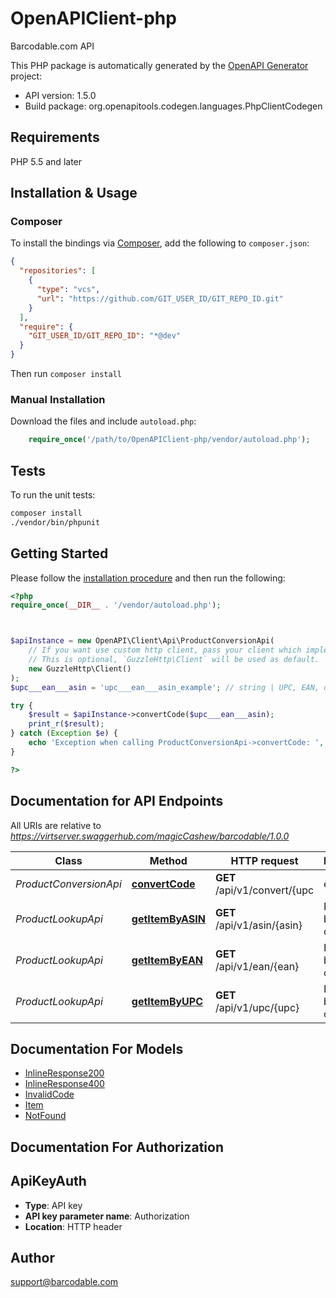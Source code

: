 # OpenAPIClient-php

Barcodable.com API

This PHP package is automatically generated by the [OpenAPI Generator](https://openapi-generator.tech) project:

- API version: 1.5.0
- Build package: org.openapitools.codegen.languages.PhpClientCodegen

## Requirements

PHP 5.5 and later

## Installation & Usage

### Composer

To install the bindings via [Composer](http://getcomposer.org/), add the following to `composer.json`:

```json
{
  "repositories": [
    {
      "type": "vcs",
      "url": "https://github.com/GIT_USER_ID/GIT_REPO_ID.git"
    }
  ],
  "require": {
    "GIT_USER_ID/GIT_REPO_ID": "*@dev"
  }
}
```

Then run `composer install`

### Manual Installation

Download the files and include `autoload.php`:

```php
    require_once('/path/to/OpenAPIClient-php/vendor/autoload.php');
```

## Tests

To run the unit tests:

```bash
composer install
./vendor/bin/phpunit
```

## Getting Started

Please follow the [installation procedure](#installation--usage) and then run the following:

```php
<?php
require_once(__DIR__ . '/vendor/autoload.php');



$apiInstance = new OpenAPI\Client\Api\ProductConversionApi(
    // If you want use custom http client, pass your client which implements `GuzzleHttp\ClientInterface`.
    // This is optional, `GuzzleHttp\Client` will be used as default.
    new GuzzleHttp\Client()
);
$upc___ean___asin = 'upc___ean___asin_example'; // string | UPC, EAN, or ASIN

try {
    $result = $apiInstance->convertCode($upc___ean___asin);
    print_r($result);
} catch (Exception $e) {
    echo 'Exception when calling ProductConversionApi->convertCode: ', $e->getMessage(), PHP_EOL;
}

?>
```

## Documentation for API Endpoints

All URIs are relative to *https://virtserver.swaggerhub.com/magicCashew/barcodable/1.0.0*

Class | Method | HTTP request | Description
------------ | ------------- | ------------- | -------------
*ProductConversionApi* | [**convertCode**](docs/Api/ProductConversionApi.md#convertcode) | **GET** /api/v1/convert/{upc | ean | asin} | Convert between UPC, EAN, and ASIN product codes.
*ProductLookupApi* | [**getItemByASIN**](docs/Api/ProductLookupApi.md#getitembyasin) | **GET** /api/v1/asin/{asin} | Find item by asin code
*ProductLookupApi* | [**getItemByEAN**](docs/Api/ProductLookupApi.md#getitembyean) | **GET** /api/v1/ean/{ean} | Find item by UPC code
*ProductLookupApi* | [**getItemByUPC**](docs/Api/ProductLookupApi.md#getitembyupc) | **GET** /api/v1/upc/{upc} | Find item by UPC code


## Documentation For Models

 - [InlineResponse200](docs/Model/InlineResponse200.md)
 - [InlineResponse400](docs/Model/InlineResponse400.md)
 - [InvalidCode](docs/Model/InvalidCode.md)
 - [Item](docs/Model/Item.md)
 - [NotFound](docs/Model/NotFound.md)


## Documentation For Authorization



## ApiKeyAuth


- **Type**: API key
- **API key parameter name**: Authorization
- **Location**: HTTP header



## Author

support@barcodable.com

